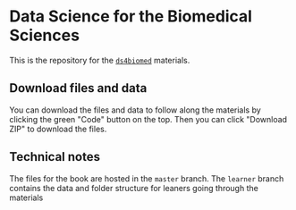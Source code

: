 # Data Science for the Biomedical Sciences

This is the repository for the [`ds4biomed`](https://ds4biomed.tech/) materials.

## Download files and data

You can download the files and data to follow along the materials by clicking the green "Code" button on the top.
Then you can click "Download ZIP" to download the files.

## Technical notes

The files for the book are hosted in the `master` branch.
The `learner` branch contains the data and folder structure for leaners going through the materials
